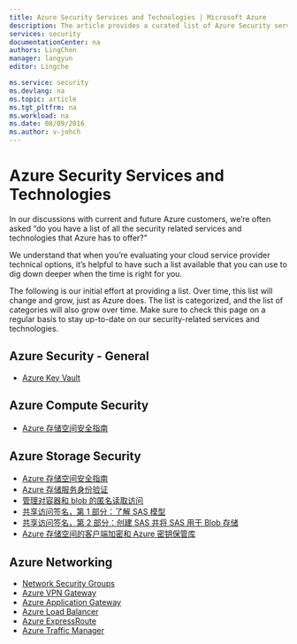 ```yaml
---
title: Azure Security Services and Technologies | Microsoft Azure
description: The article provides a curated list of Azure Security services and technologies.
services: security
documentationCenter: na
authors: LingChen
manager: langyun
editor: Lingche

ms.service: security
ms.devlang: na
ms.topic: article
ms.tgt_pltfrm: na
ms.workload: na
ms.date: 08/09/2016
ms.author: v-johch
---
```


# Azure Security Services and Technologies

In our discussions with current and future Azure customers, we’re often asked “do you have a list of all the security related services and technologies that Azure has to offer?”

We understand that when you’re evaluating your cloud service provider technical options, it’s helpful to have such a list available that you can use to dig down deeper when the time is right for you.

The following is our initial effort at providing a list. Over time, this list will change and grow, just as Azure does. The list is categorized, and the list of categories will also grow over time. Make sure to check this page on a regular basis to stay up-to-date on our security-related services and technologies.  

## Azure Security - General
- [Azure Key Vault](../key-vault/key-vault-whatis.md)

## Azure Compute Security
- [Azure 存储空间安全指南](../storage/storage-security-guide.md)

## Azure Storage Security
- [Azure 存储空间安全指南](../storage/storage-security-guide.md)
- [Azure 存储服务身份验证](https://msdn.microsoft.com/zh-cn/library/azure/dd179428.aspx) 
- [管理对容器和 blob 的匿名读取访问](../storage/storage-manage-access-to-resources.md)
- [共享访问签名，第 1 部分：了解 SAS 模型](../storage/storage-dotnet-shared-access-signature-part-1.md)
- [共享访问签名，第 2 部分：创建 SAS 并将 SAS 用于 Blob 存储](https://www.azure.cn/documentation/articles/storage-dotnet-shared-access-signature-part-2.md)
- [Azure 存储空间的客户端加密和 Azure 密钥保管库](../storage/storage-client-side-encryption.md)

## Azure Networking
- [Network Security Groups](../virtual-network/virtual-networks-nsg.md)
- [Azure VPN Gateway](../vpn-gateway/vpn-gateway-about-vpngateways.md)
- [Azure Application Gateway](../application-gateway/application-gateway-introduction.md)
- [Azure Load Balancer](../load-balancer/load-balancer-overview.md)
- [Azure ExpressRoute](../expressroute/expressroute-introduction.md)
- [Azure Traffic Manager](../traffic-manager/traffic-manager-overview.md)
